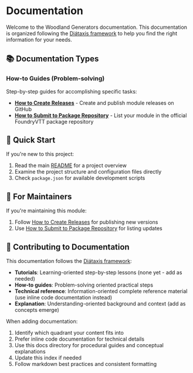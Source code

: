 # Documentation

Welcome to the Woodland Generators documentation. This documentation is
organized following the [Diátaxis framework](https://diataxis.fr/) to help you
find the right information for your needs.

## 📚 Documentation Types

### How-to Guides (Problem-solving)

Step-by-step guides for accomplishing specific tasks:

- **[How to Create Releases](how-to-create-releases.md)** - Create and publish
  module releases on GitHub
- **[How to Submit to Package Repository](how-to-submit-to-package-repository.md)**
  \- List your module in the official FoundryVTT package repository

## 🚀 Quick Start

If you're new to this project:

1. Read the main [README](../README.md) for a project overview
2. Examine the project structure and configuration files directly
3. Check `package.json` for available development scripts

## 🔧 For Maintainers

If you're maintaining this module:

1. Follow [How to Create Releases](how-to-create-releases.md) for publishing new
   versions
2. Use
   [How to Submit to Package Repository](how-to-submit-to-package-repository.md)
   for listing updates

## 📝 Contributing to Documentation

This documentation follows the [Diátaxis framework](https://diataxis.fr/):

- **Tutorials**: Learning-oriented step-by-step lessons (none yet - add as
  needed)
- **How-to guides**: Problem-solving oriented practical steps
- **Technical reference**: Information-oriented complete reference material (use
  inline code documentation instead)
- **Explanation**: Understanding-oriented background and context (add as
  concepts emerge)

When adding documentation:

1. Identify which quadrant your content fits into
2. Prefer inline code documentation for technical details
3. Use this docs directory for procedural guides and conceptual explanations
4. Update this index if needed
5. Follow markdown best practices and consistent formatting
